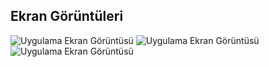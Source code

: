 
## Ekran Görüntüleri

![Uygulama Ekran Görüntüsü](https://i.hizliresim.com/fd656tv.png)
![Uygulama Ekran Görüntüsü](https://i.hizliresim.com/k34bhgc.png)
![Uygulama Ekran Görüntüsü](https://i.hizliresim.com/hl8vy7v.png)

  
